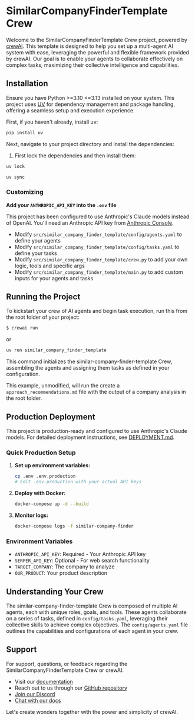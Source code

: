 # SimilarCompanyFinderTemplate Crew

Welcome to the SimilarCompanyFinderTemplate Crew project, powered by [crewAI](https://crewai.com). This template is designed to help you set up a multi-agent AI system with ease, leveraging the powerful and flexible framework provided by crewAI. Our goal is to enable your agents to collaborate effectively on complex tasks, maximizing their collective intelligence and capabilities.

## Installation

Ensure you have Python >=3.10 <=3.13 installed on your system. This project uses [UV](https://docs.astral.sh/uv/) for dependency management and package handling, offering a seamless setup and execution experience.

First, if you haven't already, install uv:

```bash
pip install uv
```

Next, navigate to your project directory and install the dependencies:

1. First lock the dependencies and then install them:
```bash
uv lock
```
```bash
uv sync
```
### Customizing

**Add your `ANTHROPIC_API_KEY` into the `.env` file**

This project has been configured to use Anthropic's Claude models instead of OpenAI. You'll need an Anthropic API key from [Anthropic Console](https://console.anthropic.com/).

- Modify `src/similar_company_finder_template/config/agents.yaml` to define your agents
- Modify `src/similar_company_finder_template/config/tasks.yaml` to define your tasks
- Modify `src/similar_company_finder_template/crew.py` to add your own logic, tools and specific args
- Modify `src/similar_company_finder_template/main.py` to add custom inputs for your agents and tasks

## Running the Project

To kickstart your crew of AI agents and begin task execution, run this from the root folder of your project:

```bash
$ crewai run
```
or
```bash
uv run similar_company_finder_template
```

This command initializes the similar-company-finder-template Crew, assembling the agents and assigning them tasks as defined in your configuration.

This example, unmodified, will run the create a `approach_recommendations.md` file with the output of a company analysis in the root folder.

## Production Deployment

This project is production-ready and configured to use Anthropic's Claude models. For detailed deployment instructions, see [DEPLOYMENT.md](DEPLOYMENT.md).

### Quick Production Setup

1. **Set up environment variables:**
   ```bash
   cp .env .env.production
   # Edit .env.production with your actual API keys
   ```

2. **Deploy with Docker:**
   ```bash
   docker-compose up -d --build
   ```

3. **Monitor logs:**
   ```bash
   docker-compose logs -f similar-company-finder
   ```

### Environment Variables

- `ANTHROPIC_API_KEY`: Required - Your Anthropic API key
- `SERPER_API_KEY`: Optional - For web search functionality
- `TARGET_COMPANY`: The company to analyze
- `OUR_PRODUCT`: Your product description

## Understanding Your Crew

The similar-company-finder-template Crew is composed of multiple AI agents, each with unique roles, goals, and tools. These agents collaborate on a series of tasks, defined in `config/tasks.yaml`, leveraging their collective skills to achieve complex objectives. The `config/agents.yaml` file outlines the capabilities and configurations of each agent in your crew.

## Support

For support, questions, or feedback regarding the SimilarCompanyFinderTemplate Crew or crewAI.
- Visit our [documentation](https://docs.crewai.com)
- Reach out to us through our [GitHub repository](https://github.com/joaomdmoura/crewai)
- [Join our Discord](https://discord.com/invite/X4JWnZnxPb)
- [Chat with our docs](https://chatg.pt/DWjSBZn)

Let's create wonders together with the power and simplicity of crewAI.
